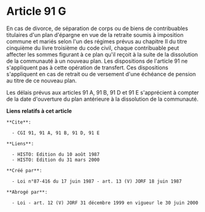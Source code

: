 # Article 91 G

En cas de divorce, de séparation de corps ou de biens de contribuables titulaires d'un plan d'épargne en vue de la retraite
soumis à imposition commune et mariés selon l'un des régimes prévus au chapitre II du titre cinquième du livre troisième du
code civil, chaque contribuable peut affecter les sommes figurant à ce plan qu'il reçoit à la suite de la dissolution de la
communauté à un nouveau plan. Les dispositions de l'article 91 ne s'appliquent pas à cette opération de transfert. Ces
dispositions s'appliquent en cas de retrait ou de versement d'une échéance de pension au titre de ce nouveau plan.

Les délais prévus aux articles 91 A, 91 B, 91 D et 91 E s'apprécient à compter de la date d'ouverture du plan antérieure à la
dissolution de la communauté.

**Liens relatifs à cet article**

	**Cite**:

	  - CGI 91, 91 A, 91 B, 91 D, 91 E

	**Liens**:

	  - HISTO: Edition du 10 août 1987
	  - HISTO: Edition du 31 mars 2000

	**Créé par**:

	  - Loi n°87-416 du 17 juin 1987 - art. 13 (V) JORF 18 juin 1987

	**Abrogé par**:

	  - Loi - art. 12 (V) JORF 31 décembre 1999 en vigueur le 30 juin 2000
